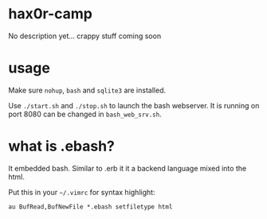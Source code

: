 # hax0r-camp
No description yet... crappy stuff coming soon

# usage

Make sure ``nohup``, ``bash`` and ``sqlite3`` are installed.

Use ``./start.sh`` and ``./stop.sh`` to launch the bash webserver.
It is running on port 8080 can be changed in ``bash_web_srv.sh``.

# what is .ebash?

It embedded bash. Similar to .erb it it a backend language mixed into the html.


Put this in your ``~/.vimrc`` for syntax highlight:
```
au BufRead,BufNewFile *.ebash setfiletype html
```
